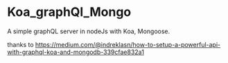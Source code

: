 # Koa_graphQl_Mongo
A simple graphQL server in nodeJs with Koa, Mongoose. 

 thanks to https://medium.com/@indreklasn/how-to-setup-a-powerful-api-with-graphql-koa-and-mongodb-339cfae832a1
